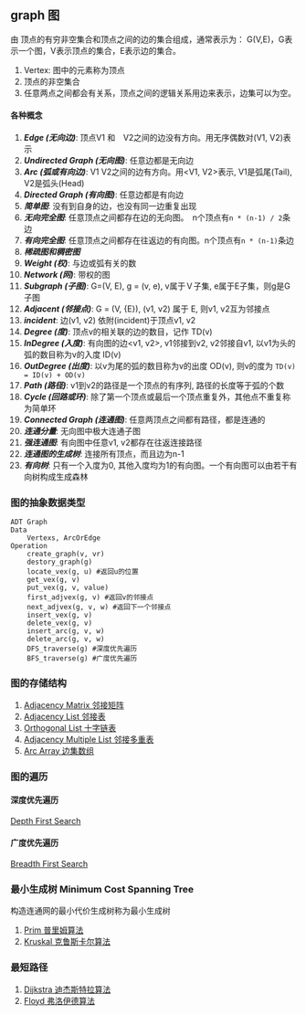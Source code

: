## graph 图
由 顶点的有穷非空集合和顶点之间的边的集合组成，通常表示为： G(V,E)，G表示一个图，V表示顶点的集合，E表示边的集合。

1. Vertex: 图中的元素称为顶点
1. 顶点的非空集合
1. 任意两点之间都会有关系，顶点之间的逻辑关系用边来表示，边集可以为空。

#### 各种概念
1. ***Edge (无向边)***: 顶点V1 和　V2之间的边没有方向。用无序偶数对(V1, V2)表示
1. ***Undirected Graph (无向图)***: 任意边都是无向边
1. ***Arc (弧或有向边)***: V1 V2之间的边有方向。用<V1, V2>表示, V1是弧尾(Tail), V2是弧头(Head)
1. ***Directed Graph (有向图)***: 任意边都是有向边
1. ***简单图***: 没有到自身的边，也没有同一边重复出现
1. ***无向完全图***: 任意顶点之间都存在边的无向图。　n个顶点有```n * (n-1) / 2```条边
1. ***有向完全图***: 任意顶点之间都存在往返边的有向图。n个顶点有```n * (n-1)```条边
1. ***稀疏图和稠密图***
1. ***Weight (权)***: 与边或弧有关的数
1. ***Network (网)***: 带权的图
1. ***Subgraph (子图)***: G=(V, E), g = (v, e), v属于Ｖ子集, e属于E子集，则g是G子图
1. ***Adjacent (邻接点)***: G = (V, {E}), (v1, v2) 属于 E, 则v1, v2互为邻接点
1. ***incident***: 边(v1, v2) 依附(incident)于顶点v1, v2
1. ***Degree (度)***: 顶点v的相关联的边的数目，记作 TD(v)
1. ***InDegree (入度)***: 有向图的边<v1, v2>, v1邻接到v2, v2邻接自v1, 以v1为头的弧的数目称为v的入度 ID(v)
1. ***OutDegree (出度)***: 以v为尾的弧的数目称为v的出度 OD(v), 则v的度为 ```TD(v) = ID(v) + OD(v)```
1. ***Path (路径)***: v1到v2的路径是一个顶点的有序列, 路径的长度等于弧的个数
1. ***Cycle (回路或环)***: 除了第一个顶点或最后一个顶点重复外，其他点不重复称为简单环
1. ***Connected Graph (连通图)***: 任意两顶点之间都有路径，都是连通的
1. ***连通分量***: 无向图中极大连通子图
1. ***强连通图***: 有向图中任意v1, v2都存在往返连接路径
1. ***连通图的生成树***: 连接所有顶点，而且边为n-1
1. ***有向树***: 只有一个入度为0, 其他入度均为1的有向图。一个有向图可以由若干有向树构成生成森林

### 图的抽象数据类型
```
ADT Graph
Data
    Vertexs, ArcOrEdge
Operation
    create_graph(v, vr)
    destory_graph(g)
    locate_vex(g, u) #返回u的位置
    get_vex(g, v)
    put_vex(g, v, value)
    first_adjvex(g, v) #返回v的邻接点
    next_adjvex(g, v, w) #返回下一个邻接点
    insert_vex(g, v)
    delete_vex(g, v)
    insert_arc(g, v, w)
    delete_arc(g, v, w)
    DFS_traverse(g) #深度优先遍历
    BFS_traverse(g) #广度优先遍历
```

### 图的存储结构
1. [Adjacency Matrix 邻接矩阵](https://github.com/sunhuachuang/algorithm-data-structure/blob/master/data-structure/graph/adjacency_matrix.py)
1. [Adjacency List 邻接表](https://github.com/sunhuachuang/algorithm-data-structure/blob/master/data-structure/graph/adjacency_list.py)
1. [Orthogonal List 十字链表](https://github.com/sunhuachuang/algorithm-data-structure/blob/master/data-structure/graph/orthogonal_list.py)
1. [Adjacency Multiple List 邻接多重表](https://github.com/sunhuachuang/algorithm-data-structure/blob/master/data-structure/graph/adjacency_multiple_list.py)
1. [Arc Array 边集数组](https://github.com/sunhuachuang/algorithm-data-structure/blob/master/data-structure/graph/arc_array.py)

### 图的遍历
#### 深度优先遍历
[Depth First Search](https://github.com/sunhuachuang/algorithm-data-structure/blob/master/data-structure/graph/depth_first_search.py)
#### 广度优先遍历
[Breadth First Search](https://github.com/sunhuachuang/algorithm-data-structure/blob/master/data-structure/graph/breadth_first_search.py)

### 最小生成树 Minimum Cost Spanning Tree
构造连通网的最小代价生成树称为最小生成树

1. [Prim 普里姆算法](https://github.com/sunhuachuang/algorithm-data-structure/blob/master/data-structure/graph/prim.py)
2. [Kruskal 克鲁斯卡尔算法](https://github.com/sunhuachuang/algorithm-data-structure/blob/master/data-structure/graph/kruskal.py)

### 最短路径
1. [Dijkstra 迪杰斯特拉算法](https://github.com/sunhuachuang/algorithm-data-structure/blob/master/data-structure/graph/dijkstra.py)
2. [Floyd 弗洛伊德算法](https://github.com/sunhuachuang/algorithm-data-structure/blob/master/data-structure/graph/floyd.py)
